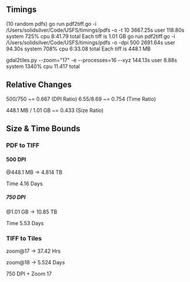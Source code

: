 ## Timings
(10 random pdfs)
go run pdf2tiff.go -i /Users/solidsilver/Code/USFS/timings/pdfs -o  -t 10  3667.25s user 118.80s system 725% cpu 8:41.79 total
Each tiff is 1.01 GB
go run pdf2tiff.go -i /Users/solidsilver/Code/USFS/timings/pdfs -o  -dpi 500   2691.64s user 94.30s system 708% cpu 6:33.08 total
Each tiff is 448.1 MB

gdal2tiles.py --zoom="17" -e --processes=16 --xyz   144.13s user 8.88s system 1340% cpu 11.417 total


## Relative Changes

500/750 ~= 0.667 (DPI Ratio)
6.55/8.69 ~= 0.754 (Time Ratio)

448.1 MB / 1.01 GB ~= 0.433 (Size Ratio)


## Size & Time Bounds


### PDF to TIFF

#### 500 DPI
@448.1 MB -> 4.814 TB

Time 4.16 Days

##### 750 DPI
@1.01 GB -> 10.85 TB

Time 5.53 Days


### TIFF to Tiles

zoom@17 -> 37.42 Hrs

zoom@18 -> 5.524 Days


750 DPI + Zoom 17